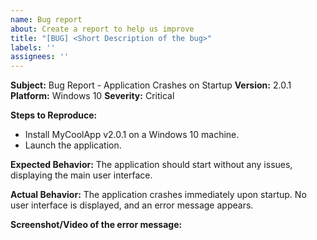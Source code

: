 ```yaml
---
name: Bug report
about: Create a report to help us improve
title: "[BUG] <Short Description of the bug>"
labels: ''
assignees: ''
---
```


**Subject:** Bug Report - Application Crashes on Startup
**Version:** 2.0.1
**Platform:** Windows 10
**Severity:** Critical

**Steps to Reproduce:**
- Install MyCoolApp v2.0.1 on a Windows 10 machine.
- Launch the application.

**Expected Behavior:**
The application should start without any issues, displaying the main user interface.

**Actual Behavior:**
The application crashes immediately upon startup. No user interface is displayed, and an error message appears.

**Screenshot/Video of the error message:**
